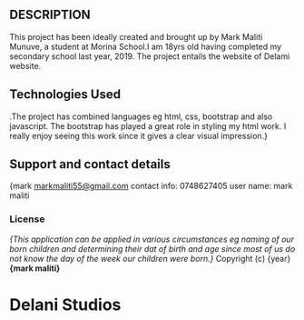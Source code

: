 ## DESCRIPTION
This project has been ideally created and brought up by Mark Maliti Munuve, a student at Morina School.I am 18yrs old having completed my secondary school last year, 2019.
The project entails the website of Delami website.
## Technologies Used
.The project has combined languages eg html, css, bootstrap and also javascript. The bootstrap has played a great role in styling my html work. I really enjoy seeing this work since it gives a clear visual impression.}
## Support and contact details
{mark
  markmaliti55@gmail.com
  contact info: 0748627405
  user name: mark maliti
### License
*{This application can be applied in various circumstances eg naming of our born children and determining their dat of birth and age since most of us do not know the day of the week our children were born.}*
Copyright (c) {year} **{mark maliti}**
# Delani Studios
